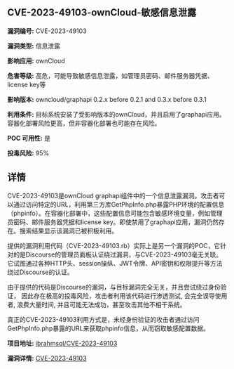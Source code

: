 ## CVE-2023-49103-ownCloud-敏感信息泄露

**漏洞编号:** CVE-2023-49103

**漏洞类型:** 信息泄露

**影响应用:** ownCloud

**危害等级:** 高危，可能导致敏感信息泄露，如管理员密码、邮件服务器凭据、license key等

**影响版本:** owncloud/graphapi 0.2.x before 0.2.1 and 0.3.x before 0.3.1

**利用条件:** 目标系统安装了受影响版本的ownCloud，并且启用了graphapi应用。容器化部署风险更高，但非容器化部署也可能存在风险。

**POC 可用性:** 是

**投毒风险:** 95%

## 详情

CVE-2023-49103是ownCloud graphapi组件中的一个信息泄露漏洞。攻击者可以通过访问特定的URL，利用第三方库GetPhpInfo.php暴露PHP环境的配置信息（phpinfo）。在容器化部署中，这些配置信息可能包含敏感环境变量，例如管理员密码、邮件服务器凭据和license key。即使禁用了graphapi应用，漏洞仍然存在。搜索结果显示该漏洞已被积极利用。

提供的漏洞利用代码（CVE-2023-49103.rb）实际上是另一个漏洞的POC，它针对的是Discourse的管理员面板认证绕过漏洞，与CVE-2023-49103毫无关联。它试图通过各种HTTP头、session操纵、JWT令牌、API密钥和权限提升等方法绕过Discourse的认证。

由于提供的代码是Discourse的漏洞，与目标漏洞完全无关，并且尝试绕过身份验证， 因此存在极高的投毒风险，攻击者利用该代码进行渗透测试, 会完全误导使用者, 浪费大量时间, 并且可能无法成功，甚至攻击其他不相干系统。 

真正的CVE-2023-49103利用方式是，未经身份验证的攻击者通过访问GetPhpInfo.php暴露的URL来获取phpinfo信息，从而窃取敏感配置数据。

**项目地址:** [ibrahmsql/CVE-2023-49103](https://github.com/ibrahmsql/CVE-2023-49103)

**漏洞详情:** [CVE-2023-49103](https://nvd.nist.gov/vuln/detail/CVE-2023-49103)